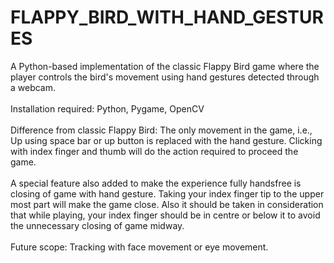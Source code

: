 # FLAPPY_BIRD_WITH_HAND_GESTURES
A Python-based implementation of the classic Flappy Bird game where the player controls the bird's movement using hand gestures detected through a webcam.
<br><br>
Installation required:  Python, Pygame, OpenCV
<br><br>
Difference from classic Flappy Bird: The only movement in the game, i.e., Up using space bar or up button is replaced with the hand gesture. Clicking with index finger and thumb will do the action required to proceed the game.
<br><br>
A special feature also added to make the experience fully handsfree is closing of game with hand gesture. Taking your index finger tip to the upper most part will make the game close. Also it should be taken in consideration that while playing, your index finger should be in centre or below it to avoid the unnecessary closing of game midway.
<br><br>
Future scope: Tracking with face movement or eye movement.
